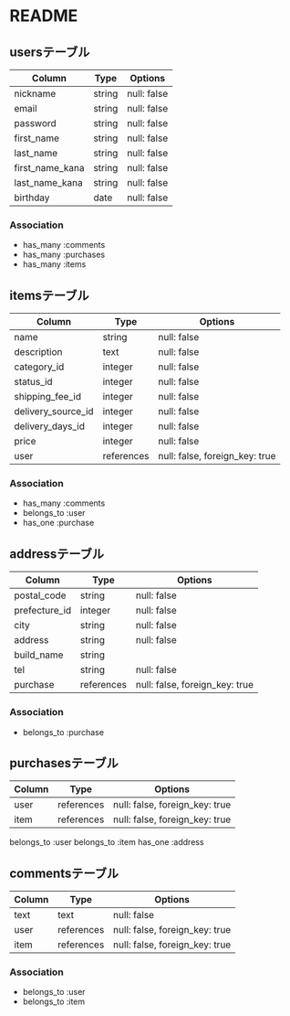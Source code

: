# README

## usersテーブル

| Column          | Type    | Options     |
| --------------- | ------- | ----------- |
| nickname        | string  | null: false |
| email           | string  | null: false |
| password        | string  | null: false |
| first_name      | string  | null: false |
| last_name       | string  | null: false |
| first_name_kana | string  | null: false |
| last_name_kana  | string  | null: false |
| birthday        | date    | null: false |

### Association

- has_many :comments
- has_many :purchases
- has_many :items

## itemsテーブル

| Column             | Type       | Options                        |
| ------------------ | ---------- | ------------------------------ |
| name               | string     | null: false                    |
| description        | text       | null: false                    |
| category_id        | integer    | null: false                    |
| status_id          | integer    | null: false                    |
| shipping_fee_id    | integer    | null: false                    |
| delivery_source_id | integer    | null: false                    |
| delivery_days_id   | integer    | null: false                    |
| price              | integer    | null: false                    |
| user               | references | null: false, foreign_key: true |

### Association

- has_many :comments
- belongs_to :user
- has_one :purchase

## addressテーブル

| Column        | Type       | Options                         |
| ------------- | ---------- | ------------------------------- |
| postal_code   | string     | null: false                     |
| prefecture_id | integer    | null: false                     |
| city          | string     | null: false                     |
| address       | string     | null: false                     |
| build_name    | string     |                                 |
| tel           | string     | null: false                     |
| purchase      | references | null: false, foreign_key: true  |

### Association

- belongs_to :purchase

## purchasesテーブル

| Column | Type       | Options                        |
| ------ | ---------- | ------------------------------ |
| user   | references | null: false, foreign_key: true |
| item   | references | null: false, foreign_key: true |

belongs_to :user
belongs_to :item
has_one :address

## commentsテーブル

| Column    | Type       | Options                        |
| --------- | ---------- | ------------------------------ |
| text      | text       | null: false                    |
| user      | references | null: false, foreign_key: true |
| item      | references | null: false, foreign_key: true |

### Association

- belongs_to :user
- belongs_to :item